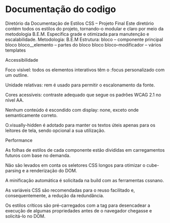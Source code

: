 # Documentação do codigo

Diretório da Documentação de Estilos CSS – Projeto Final Este diretório contém todos os estilos do projeto, tornando-o modular e claro por meio da metodologia B.E.M. Específica grade e otimizada para manutenção e escalabilidade. Metodologia: B.E.M Estrutura: bloco – componente principal bloco bloco__elemento – partes do bloco bloco bloco–modificador – vários templates


Accessibilidade

Foco visível: todos os elementos interativos têm o :focus personalizado com um outline.

Unidade relativas: rem é usado para permitir o escalonamento da fonte.

Cores acessíveis: contraste adequado que segue os padrões WCAG 2.1 no nível AA.

Nenhum conteúdo é escondido com display: none, exceto onde semanticamente correto.

O.visually-hidden é adotado para manter os textos úteis apenas para os leitores de tela, sendo opcional a sua utilização.

 Performance

As folhas de estilos de cada componente estão divididas em carregamentos futuros com base no demanda.

Não são levados em conta os seletores CSS longos para otimizar o cube-parsing e a renderização do DOM.

A minificação automática é solicitada na build com as ferramentas cssnano.

As variáveis CSS são recomendadas para o reuso facilitado e, consequentemente, a redução da redundância.

Os estilos críticos são pré-carregados com a tag para desencadear a execução de algumas propriedades antes de o navegador chegasse e solicitá-lo no DOM.
